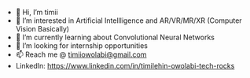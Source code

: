 - 👋 Hi, I’m timii
- 👀 I’m interested in Artificial Intellligence and AR/VR/MR/XR (Computer Vision Basically)
- 🌱 I’m currently learning about Convolutional Neural Networks
- 💞️ I’m looking for internship opportunities
- 📫 Reach me @ timiiowolabi@gmail.com
- LinkedIn: https://www.linkedin.com/in/timilehin-owolabi-tech-rocks

